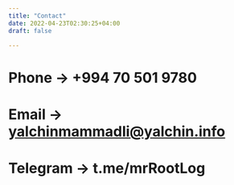 ```yaml
---
title: "Contact"
date: 2022-04-23T02:30:25+04:00
draft: false

---
```

# Phone -> +994 70 501 9780
# Email -> yalchinmammadli@yalchin.info
# Telegram -> t.me/mrRootLog